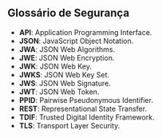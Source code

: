 ## Glossário de Segurança

* **API**: Application Programming Interface.
* **JSON**: JavaScript Object Notation.
* **JWA**: JSON Web Algorithms.
* **JWE**: JSON Web Encryption.
* **JWK**: JSON Web Key.
* **JWKS**: JSON Web Key Set.
* **JWS**: JSON Web Signature.
* **JWT**: JSON Web Token.
* **PPID**: Pairwise Pseudonymous Identifier.
* **REST**: Representational State Transfer.
* **TDIF**: Trusted Digital Identity Framework.
* **TLS**: Transport Layer Security.
